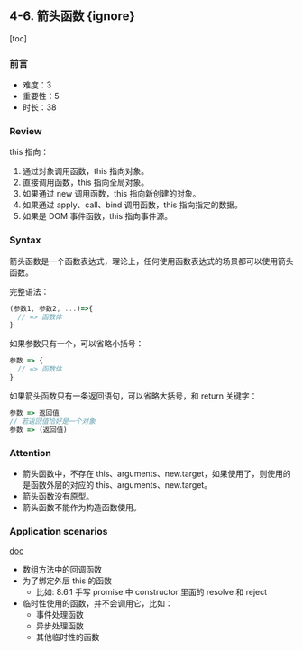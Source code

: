 ## 4-6. 箭头函数 {ignore}

[toc]

### 前言

- 难度：3
- 重要性：5
- 时长：38

### Review

this 指向：
1. 通过对象调用函数，this 指向对象。
2. 直接调用函数，this 指向全局对象。
3. 如果通过 new 调用函数，this 指向新创建的对象。
4. 如果通过 apply、call、bind 调用函数，this 指向指定的数据。
5. 如果是 DOM 事件函数，this 指向事件源。

### Syntax

箭头函数是一个函数表达式，理论上，任何使用函数表达式的场景都可以使用箭头函数。

完整语法：
```js
(参数1, 参数2, ...)=>{
  // => 函数体
}
```

如果参数只有一个，可以省略小括号：
```js
参数 => {
  // => 函数体
}
```

如果箭头函数只有一条返回语句，可以省略大括号，和 return 关键字：
```js
参数 => 返回值
// 若返回值恰好是一个对象
参数 => (返回值)
```

### Attention

- 箭头函数中，不存在 this、arguments、new.target，如果使用了，则使用的是函数外层的对应的 this、arguments、new.target。
- 箭头函数没有原型。
- 箭头函数不能作为构造函数使用。

### Application scenarios

[doc](https://segmentfault.com/a/1190000023913020)

- 数组方法中的回调函数
- 为了绑定外层 this 的函数
  - 比如: 8.6.1 手写 promise 中 constructor 里面的 resolve 和 reject
- 临时性使用的函数，并不会调用它，比如：
  - 事件处理函数
  - 异步处理函数
  - 其他临时性的函数
